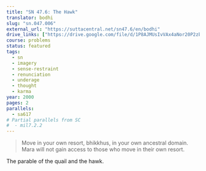 ```yaml
---
title: "SN 47.6: The Hawk"
translator: bodhi
slug: "sn.047.006"
external_url: "https://suttacentral.net/sn47.6/en/bodhi"
drive_links: ["https://drive.google.com/file/d/1P8AJMUsIvVAx4aNor20P2zbZGnsySWyC"]
course: problems
status: featured
tags:
  - sn
  - imagery
  - sense-restraint
  - renunciation
  - underage
  - thought
  - karma
year: 2000
pages: 2
parallels:
  - sa617
# Partial parallels from SC
#  - mil7.2.2
---
```


> Move in your own resort, bhikkhus, in your own ancestral domain. Mara will not gain access to those who move in their own resort.

The parable of the quail and the hawk.

